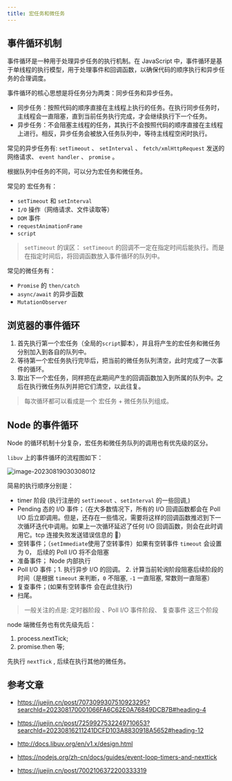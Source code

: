 ```yaml
---
title: 宏任务和微任务
---
```


## 事件循环机制

事件循环是一种用于处理异步任务的执行机制。在 JavaScript 中，事件循环是基于单线程的执行模型，用于处理事件和回调函数，以确保代码的顺序执行和异步任务的合理调度。

事件循环的核心思想是将任务分为两类：同步任务和异步任务。

- 同步任务：按照代码的顺序直接在主线程上执行的任务。在执行同步任务时，主线程会一直阻塞，直到当前任务执行完成，才会继续执行下一个任务。
- 异步任务：不会阻塞主线程的任务，其执行不会按照代码的顺序直接在主线程上进行。相反，异步任务会被放入任务队列中，等待主线程空闲时执行。

常见的异步任务有: `setTimeout` 、 `setInterval` 、 `fetch/xmlHttpRequest` 发送的网络请求、 `event handler` 、 `promise` 。

根据队列中任务的不同，可以分为宏任务和微任务。

常见的 宏任务有：

- `setTimeout` 和 `setInterval`
- `I/O` 操作（网络请求、文件读取等）
- `DOM` 事件
- `requestAnimationFrame`
- `script`

> `setTimeout` 的误区： `setTimeout` 的回调不一定在指定时间后能执行。而是在指定时间后，将回调函数放入事件循环的队列中。

常见的微任务有：

- `Promise` 的 `then/catch`
- `async/await` 的异步函数
- `MutationObserver`

## 浏览器的事件循环

1. 首先执行第一个宏任务（全局的`script`脚本），并且将产生的宏任务和微任务分别加入到各自的队列中。
2. 等待第一个宏任务执行完毕后，把当前的微任务队列清空，此时完成了一次事件的循环。
3. 取出下一个宏任务，同样把在此期间产生的回调函数加入到所属的队列中。之后在执行微任务队列并把它们清空，以此往复。

> 每次循环都可以看成是一个 宏任务 + 微任务队列组成。

## Node 的事件循环

Node 的循环机制十分复杂，宏任务和微任务队列的调用也有优先级的区分。

`libuv` 上的事件循环的流程图如下：

![image-20230819030308012](https://pic.jxwazx.cn/oss/file/WPJTOOANlAvXos4EJeb0m/2023-08-18/image-20230819030308012.png)

简易的执行顺序分别是：

- timer 阶段 (执行注册的 `setTimeout` 、`setInterval` 的一些回调,)
- Pending 态的 I/O 事件；（在大多数情况下，所有的 I/O 回调函数都会在 Poll I/O 后立即调用。但是，还存在一些情况，需要将这样的回调函数推迟到下一次循环迭代中调用。如果上一次循环延迟了任何 I/O 回调函数，则会在此时调用它。tcp 连接失败发送错误信息的 🌰）
- 空转事件；（`setImmediate`使用了空转事件）如果有空转事件 `timeout` 会设置为 0， 后续的 Poll I/O 将不会阻塞
- 准备事件； Node 内部执行
- Poll I/O 事件；1. 执行异步 I/O 的回调。 2. 计算当前轮询阶段阻塞后续阶段的时间（是根据 `timeout` 来判断，`0` 不阻塞, `-1` 一直阻塞, 常数则一直阻塞）
- 复查事件；(如果有空转事件 会在此住执行)
- 扫尾。

> 一般关注的点是: 定时器阶段 、Poll I/O 事件阶段、 复查事件 这三个阶段

node 端微任务也有优先级先后：

1. process.nextTick;
2. promise.then 等;

先执行 `nextTick` , 后续在执行其他的微任务。

## 参考文章

- <https://juejin.cn/post/7073099307510923295?searchId=202308170001066FA6C62E0A76849DCB7B#heading-4>

- <https://juejin.cn/post/7259927532249710653?searchId=20230816211241DCFD103A8830918A5652#heading-12>

- <http://docs.libuv.org/en/v1.x/design.html>

- <https://nodejs.org/zh-cn/docs/guides/event-loop-timers-and-nexttick>

- <https://juejin.cn/post/7002106372200333319>
